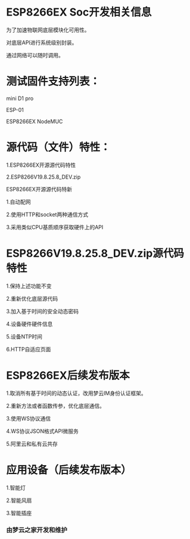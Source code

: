 # ESP8266EX Soc开发相关信息

为了加速物联网底层模块化可用性。

对底层API进行系统级别封装。

通过网络可以随时调用。


# 测试固件支持列表：

mini D1 pro

ESP-01

ESP8266EX NodeMUC

# 源代码（文件）特性：

1.ESP8266EX开源源代码特性

2.ESP8266V19.8.25.8_DEV.zip

ESP8266EX开源源代码特新

1.自动配网

2.使用HTTP和socket两种通信方式

3.采用类似CPU基质顺序获取硬件上的API

# ESP8266V19.8.25.8_DEV.zip源代码特性

1.保持上述功能不变

2.重新优化底层源代码

3.加入基于时间的安全动态密码

4.设备硬件硬件信息

5.设备NTP时间

6.HTTP自适应页面

# ESP8266EX后续发布版本

1.取消所有基于时间的动态认证，改用梦云IM身份认证框架。

2.重新方法或者函数传参，优化底层通信。

3.使用WS协议通信

4.WS协议JSON格式API微服务

5.阿里云和私有云共存

# 应用设备（后续发布版本）

1.智能灯

2.智能风扇

3.智能插座

### 由梦云之家开发和维护
